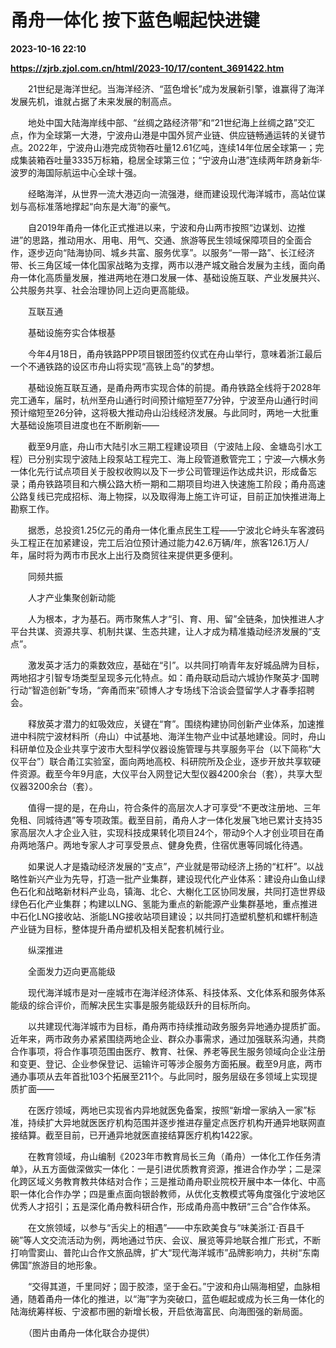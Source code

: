 # 甬舟一体化 按下蓝色崛起快进键

**2023-10-16 22:10**

**https://zjrb.zjol.com.cn/html/2023-10/17/content_3691422.htm**

　　21世纪是海洋世纪。当海洋经济、“蓝色增长”成为发展新引擎，谁赢得了海洋发展先机，谁就占据了未来发展的制高点。

　　地处中国大陆海岸线中部、“丝绸之路经济带”和“21世纪海上丝绸之路”交汇点，作为全球第一大港，宁波舟山港是中国外贸产业链、供应链畅通运转的关键节点。2022年，宁波舟山港完成货物吞吐量12.61亿吨，连续14年位居全球第一；完成集装箱吞吐量3335万标箱，稳居全球第三位；“宁波舟山港”连续两年跻身新华·波罗的海国际航运中心全球十强。

　　经略海洋，从世界一流大港迈向一流强港，继而建设现代海洋城市，高站位谋划与高标准落地撑起“向东是大海”的豪气。

　　自2019年甬舟一体化正式推进以来，宁波和舟山两市按照“边谋划、边推进”的思路，推动用水、用电、用气、交通、旅游等民生领域保障项目的全面合作，逐步迈向“陆海协同、城乡共富、服务优享”。以服务“一带一路”、长江经济带、长三角区域一体化国家战略为支撑，两市以港产城文融合发展为主线，面向甬舟一体化高质量发展，推进两地在港口发展一体、基础设施互联、产业发展共兴、公共服务共享、社会治理协同上迈向更高能级。

　　互联互通

　　基础设施夯实合体根基

　　今年4月18日，甬舟铁路PPP项目银团签约仪式在舟山举行，意味着浙江最后一个不通铁路的设区市舟山将实现“高铁上岛”的梦想。

　　基础设施互联互通，是甬舟两市实现合体的前提。甬舟铁路全线将于2028年完工通车，届时，杭州至舟山通行时间预计缩短至77分钟，宁波至舟山通行时间预计缩短至26分钟，这将极大推动舟山沿线经济发展。与此同时，两地一大批重大基础设施项目进度也在不断刷新——

　　截至9月底，舟山市大陆引水三期工程建设项目（宁波陆上段、金塘岛引水工程）已分别实现宁波陆上段泵站工程完工、海上段管道敷管完工；宁波—六横水务一体化先行试点项目关于股权收购以及下一步公司管理运作达成共识，形成备忘录；甬舟铁路项目和六横公路大桥一期和二期项目均进入快速施工阶段；甬舟高速公路复线已完成招标、海上物探，以及取得海上施工许可证，目前正加快推进海上勘察工作。

　　据悉，总投资1.25亿元的甬舟一体化重点民生工程——宁波北仑峙头车客渡码头工程正在加紧建设，完工后泊位预计通过能力42.6万辆/年，旅客126.1万人/年，届时将为两市市民水上出行及商贸往来提供更多便利。

　　同频共振

　　人才产业集聚创新动能

　　人为根本，才为基石。两市聚焦人才“引、育、用、留”全链条，加快推进人才平台共谋、资源共享、机制共谋、生态共建，让人才成为精准撬动经济发展的“支点”。

　　激发英才活力的乘数效应，基础在“引”。以共同打响青年友好城品牌为目标，两地招才引智专场类型呈现多元化特点。如：甬舟联动启动六城协作聚英才·国聘行动“智造创新”专场，“奔甬而来”硕博人才专场线下洽谈会暨留学人才春季招聘会。

　　释放英才潜力的虹吸效应，关键在“育”。围绕构建协同创新产业体系，加速推进中科院宁波材料所（舟山）中试基地、海洋生物产业中试基地建设。同时，舟山科研单位及企业共享宁波市大型科学仪器设施管理与共享服务平台（以下简称“大仪平台”）联合甬江实验室，面向两地高校、科研院所及企业，逐步开放共享软硬件资源。截至今年9月底，大仪平台入网登记大型仪器4200余台（套），共享大型仪器3200余台（套）。

　　值得一提的是，在舟山，符合条件的高层次人才可享受“不更改注册地、三年免租、同城待遇”等专项政策。截至目前，甬舟人才一体化发展飞地已累计支持35家高层次人才企业入驻，实现科技成果转化项目24个，带动9个人才创业项目在甬舟两地落户。两地专家人才可享受景点、健身免费，住宿优惠等同城化待遇。

　　如果说人才是撬动经济发展的“支点”，产业就是带动经济上扬的“杠杆”。以战略性新兴产业为先导，打造一批产业集群，建设现代化产业体系：建设舟山鱼山绿色石化和战略新材料产业岛，镇海、北仑、大榭化工区协同发展，共同打造世界级绿色石化产业集群；构建以LNG、氢能为重点的新能源产业集群基地，重点推进中石化LNG接收站、浙能LNG接收站项目建设；以共同打造塑机整机和螺杆制造产业链为目标，整体提升甬舟塑机及相关配套机械行业。

　　纵深推进

　　全面发力迈向更高能级

　　现代海洋城市是对一座城市在海洋经济体系、科技体系、文化体系和服务体系能级的综合评价，而解决民生实事是服务能级跃升的目标所向。

　　以共建现代海洋城市为目标，甬舟两市持续推动政务服务异地通办提质扩面。近年来，两市政务办紧紧围绕两地企业、群众办事需求，通过加强联系沟通，共商合作事项，将合作事项范围由医疗、教育、社保、养老等民生服务领域向企业注册和变更、登记、企业参保登记、运输许可等涉企服务方面拓展。截至9月底，两市通办事项从去年首批103个拓展至211个。与此同时，服务层级在多领域上实现提质扩面——

　　在医疗领域，两地已实现省内异地就医免备案，按照“新增一家纳入一家”标准，持续扩大异地就医医疗机构范围并逐步推进存量定点医疗机构开通异地联网直接结算。截至目前，已开通异地就医直接结算医疗机构1422家。

　　在教育领域，舟山编制《2023年市教育局长三角（甬舟）一体化工作任务清单》，从五方面做深做实一体化：一是引进优质教育资源，推进合作办学；二是深化跨区域义务教育教共体结对合作；三是推动甬舟职业院校开展中本一体化、中高职一体化合作办学；四是重点面向银龄教师，从优化支教模式等角度强化宁波地区优秀人才招引；五是深化甬舟教科研合作，形成甬舟高中教研“三合”合作体系。

　　在文旅领域，以参与“舌尖上的相遇”——中东欧美食与“味美浙江·百县千碗”等人文交流活动为例，两地通过节庆、会议、展览等异地联合推广形式，不断打响雪窦山、普陀山合作文旅品牌，扩大“现代海洋城市”品牌影响力，共树“东南佛国”旅游目的地形象。

　　“交得其道，千里同好；固于胶漆，坚于金石。”宁波和舟山隔海相望，血脉相通，随着甬舟一体化的推进，以“海”字为突破口，蓝色崛起或成为长三角一体化的陆海统筹样板、宁波都市圈的新增长极，开启依海富民、向海图强的新局面。

　　（图片由甬舟一体化联合办提供）